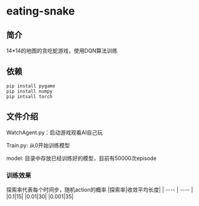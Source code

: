 # eating-snake

## 简介
14*14的地图的贪吃蛇游戏，使用DQN算法训练

## 依赖
```
pip install pygame
pip install numpy
pip intsall torch
```
## 文件介绍
WatchAgent.py：启动游戏观看AI自己玩

Train.py: 从0开始训练模型

model: 目录中存放已经训练好的模型，目前有50000次episode

### 训练效果
探索率代表每个时间步，随机action的概率
|探索率|收敛平均长度|
|  ----  | ----  |
|0.1|15|
|0.01|30|
|0.001|35|



